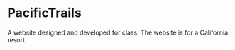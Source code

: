 # PacificTrails
A website designed and developed for class. The website is for a California resort.
